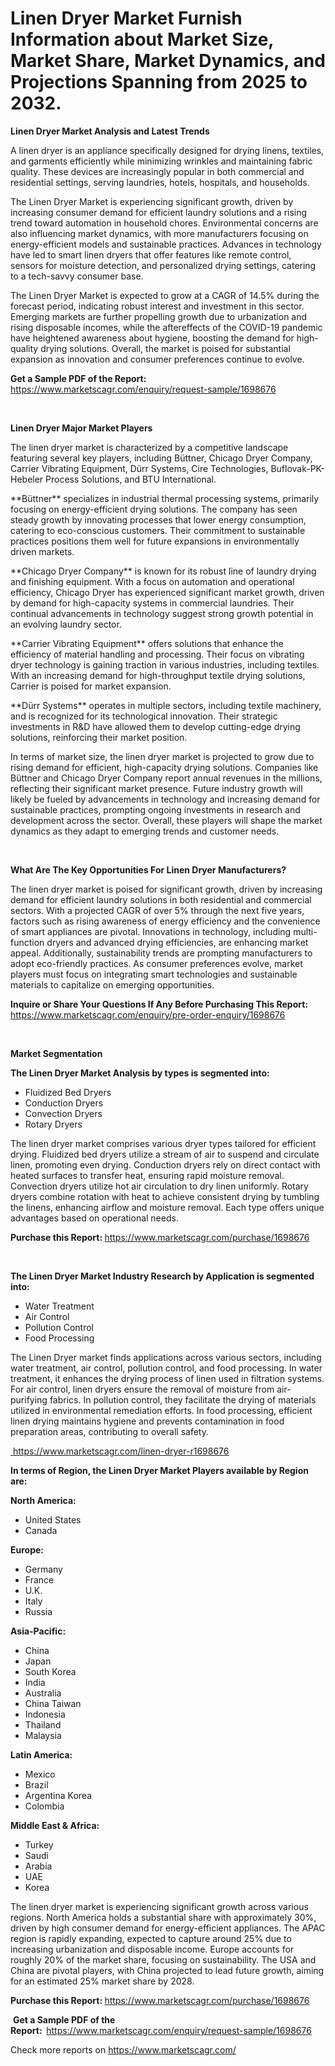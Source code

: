 <p><h1>Linen Dryer Market Furnish Information about Market Size, Market Share, Market Dynamics, and Projections Spanning from 2025 to 2032.</h1></p><p><strong>Linen Dryer Market Analysis and Latest Trends</strong></p>
<p><p>A linen dryer is an appliance specifically designed for drying linens, textiles, and garments efficiently while minimizing wrinkles and maintaining fabric quality. These devices are increasingly popular in both commercial and residential settings, serving laundries, hotels, hospitals, and households.</p><p>The Linen Dryer Market is experiencing significant growth, driven by increasing consumer demand for efficient laundry solutions and a rising trend toward automation in household chores. Environmental concerns are also influencing market dynamics, with more manufacturers focusing on energy-efficient models and sustainable practices. Advances in technology have led to smart linen dryers that offer features like remote control, sensors for moisture detection, and personalized drying settings, catering to a tech-savvy consumer base.</p><p>The Linen Dryer Market is expected to grow at a CAGR of 14.5% during the forecast period, indicating robust interest and investment in this sector. Emerging markets are further propelling growth due to urbanization and rising disposable incomes, while the aftereffects of the COVID-19 pandemic have heightened awareness about hygiene, boosting the demand for high-quality drying solutions. Overall, the market is poised for substantial expansion as innovation and consumer preferences continue to evolve.</p></p>
<p><strong>Get a Sample PDF of the Report:&nbsp;</strong> <a href="https://www.marketscagr.com/enquiry/request-sample/1698676?utm_campaign=2003&utm_medium=2&utm_source=Github&utm_content=ia&utm_term=09012025&utm_id=linen-dryer">https://www.marketscagr.com/enquiry/request-sample/1698676</a></p>
<p>&nbsp;</p>
<p><strong>Linen Dryer Major Market Players</strong></p>
<p><p>The linen dryer market is characterized by a competitive landscape featuring several key players, including Büttner, Chicago Dryer Company, Carrier Vibrating Equipment, Dürr Systems, Cire Technologies, Buflovak-PK-Hebeler Process Solutions, and BTU International. </p><p>**Büttner** specializes in industrial thermal processing systems, primarily focusing on energy-efficient drying solutions. The company has seen steady growth by innovating processes that lower energy consumption, catering to eco-conscious customers. Their commitment to sustainable practices positions them well for future expansions in environmentally driven markets.</p><p>**Chicago Dryer Company** is known for its robust line of laundry drying and finishing equipment. With a focus on automation and operational efficiency, Chicago Dryer has experienced significant market growth, driven by demand for high-capacity systems in commercial laundries. Their continual advancements in technology suggest strong growth potential in an evolving laundry sector.</p><p>**Carrier Vibrating Equipment** offers solutions that enhance the efficiency of material handling and processing. Their focus on vibrating dryer technology is gaining traction in various industries, including textiles. With an increasing demand for high-throughput textile drying solutions, Carrier is poised for market expansion.</p><p>**Dürr Systems** operates in multiple sectors, including textile machinery, and is recognized for its technological innovation. Their strategic investments in R&D have allowed them to develop cutting-edge drying solutions, reinforcing their market position.</p><p>In terms of market size, the linen dryer market is projected to grow due to rising demand for efficient, high-capacity drying solutions. Companies like Büttner and Chicago Dryer Company report annual revenues in the millions, reflecting their significant market presence. Future industry growth will likely be fueled by advancements in technology and increasing demand for sustainable practices, prompting ongoing investments in research and development across the sector. Overall, these players will shape the market dynamics as they adapt to emerging trends and customer needs.</p></p>
<p>&nbsp;</p>
<p><strong>What Are The Key Opportunities For Linen Dryer Manufacturers?</strong></p>
<p><p>The linen dryer market is poised for significant growth, driven by increasing demand for efficient laundry solutions in both residential and commercial sectors. With a projected CAGR of over 5% through the next five years, factors such as rising awareness of energy efficiency and the convenience of smart appliances are pivotal. Innovations in technology, including multi-function dryers and advanced drying efficiencies, are enhancing market appeal. Additionally, sustainability trends are prompting manufacturers to adopt eco-friendly practices. As consumer preferences evolve, market players must focus on integrating smart technologies and sustainable materials to capitalize on emerging opportunities.</p></p>
<p><strong>Inquire or Share Your Questions If Any Before Purchasing This Report:</strong> <a href="https://www.marketscagr.com/enquiry/pre-order-enquiry/1698676?utm_campaign=2003&utm_medium=2&utm_source=Github&utm_content=ia&utm_term=09012025&utm_id=linen-dryer">https://www.marketscagr.com/enquiry/pre-order-enquiry/1698676</a></p>
<p>&nbsp;</p>
<p><strong>Market Segmentation</strong></p>
<p><strong>The Linen Dryer Market Analysis by types is segmented into:</strong></p>
<p><ul><li>Fluidized Bed Dryers</li><li>Conduction Dryers</li><li>Convection Dryers</li><li>Rotary Dryers</li></ul></p>
<p><p>The linen dryer market comprises various dryer types tailored for efficient drying. Fluidized bed dryers utilize a stream of air to suspend and circulate linen, promoting even drying. Conduction dryers rely on direct contact with heated surfaces to transfer heat, ensuring rapid moisture removal. Convection dryers utilize hot air circulation to dry linen uniformly. Rotary dryers combine rotation with heat to achieve consistent drying by tumbling the linens, enhancing airflow and moisture removal. Each type offers unique advantages based on operational needs.</p></p>
<p><strong>Purchase this Report:&nbsp;</strong><a href="https://www.marketscagr.com/purchase/1698676?utm_campaign=2003&utm_medium=2&utm_source=Github&utm_content=ia&utm_term=09012025&utm_id=linen-dryer">https://www.marketscagr.com/purchase/1698676</a></p>
<p>&nbsp;</p>
<p><strong>The Linen Dryer Market Industry Research by Application is segmented into:</strong></p>
<p><ul><li>Water Treatment</li><li>Air Control</li><li>Pollution Control</li><li>Food Processing</li></ul></p>
<p><p>The Linen Dryer market finds applications across various sectors, including water treatment, air control, pollution control, and food processing. In water treatment, it enhances the drying process of linen used in filtration systems. For air control, linen dryers ensure the removal of moisture from air-purifying fabrics. In pollution control, they facilitate the drying of materials utilized in environmental remediation efforts. In food processing, efficient linen drying maintains hygiene and prevents contamination in food preparation areas, contributing to overall safety.</p></p>
<p><a href="https://www.marketscagr.com/linen-dryer-r1698676?utm_campaign=2003&utm_medium=2&utm_source=Github&utm_content=ia&utm_term=09012025&utm_id=linen-dryer">&nbsp;https://www.marketscagr.com/linen-dryer-r1698676</a></p>
<p><strong>In terms of Region, the Linen Dryer Market Players available by Region are:</strong></p>
<p>
    <p> <strong> North America: </strong>
        <ul>
            <li>United States</li>
            <li>Canada</li>
        </ul>
        </p> 
    <p> <strong> Europe: </strong>
        <ul>
            <li>Germany</li>
            <li>France</li>
            <li>U.K.</li>
            <li>Italy</li>
            <li>Russia</li>
        </ul>
        </p> 
    <p> <strong> Asia-Pacific: </strong>
        <ul>
            <li>China</li>
            <li>Japan</li>
            <li>South Korea</li>
            <li>India</li>
            <li>Australia</li>
            <li>China Taiwan</li>
            <li>Indonesia</li>
            <li>Thailand</li>
            <li>Malaysia</li>
        </ul>
        </p> 
    <p> <strong> Latin America: </strong>
        <ul>
            <li>Mexico</li>
            <li>Brazil</li>
            <li>Argentina Korea</li>
            <li>Colombia</li>
        </ul>
        </p> 
    <p> <strong> Middle East & Africa: </strong>
        <ul>
            <li>Turkey</li>
            <li>Saudi</li>
            <li>Arabia</li>
            <li>UAE</li>
            <li>Korea</li>
        </ul>
    </p>
    </p>
<p><p>The linen dryer market is experiencing significant growth across various regions. North America holds a substantial share with approximately 30%, driven by high consumer demand for energy-efficient appliances. The APAC region is rapidly expanding, expected to capture around 25% due to increasing urbanization and disposable income. Europe accounts for roughly 20% of the market share, focusing on sustainability. The USA and China are pivotal players, with China projected to lead future growth, aiming for an estimated 25% market share by 2028.</p></p>
<p><strong>Purchase this Report: </strong><a href="https://www.marketscagr.com/purchase/1698676?utm_campaign=2003&utm_medium=2&utm_source=Github&utm_content=ia&utm_term=09012025&utm_id=linen-dryer">https://www.marketscagr.com/purchase/1698676</a></p>
<p>&nbsp;<strong>Get a Sample PDF of the Report:&nbsp;&nbsp;</strong><a href="https://www.marketscagr.com/enquiry/request-sample/1698676?utm_campaign=2003&utm_medium=2&utm_source=Github&utm_content=ia&utm_term=09012025&utm_id=linen-dryer">https://www.marketscagr.com/enquiry/request-sample/1698676</a></p>
<p><strong></strong></p>
<p>Check more reports on <a href="https://www.marketscagr.com/?utm_campaign=2003&utm_medium=2&utm_source=Github&utm_content=ia&utm_term=09012025&utm_id=linen-dryer">https://www.marketscagr.com/</a></p>